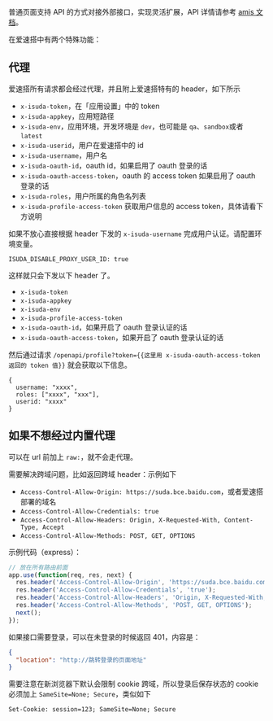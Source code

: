 普通页面支持 API 的方式对接外部接口，实现灵活扩展，API 详情请参考 [amis 文档](https://baidu.gitee.io/amis/zh-CN/docs/types/api)。

在爱速搭中有两个特殊功能：

## 代理

爱速搭所有请求都会经过代理，并且附上爱速搭特有的 header，如下所示

- `x-isuda-token`，在「应用设置」中的 token
- `x-isuda-appkey`，应用短路径
- `x-isuda-env`，应用环境，开发环境是 `dev`，也可能是 `qa`、`sandbox`或者`latest`
- `x-isuda-userid`，用户在爱速搭中的 id
- `x-isuda-username`，用户名
- `x-isuda-oauth-id`，oauth id，如果启用了 oauth 登录的话
- `x-isuda-oauth-access-token`，oauth 的 access token 如果启用了 oauth 登录的话
- `x-isuda-roles`，用户所属的角色名列表
- `x-isuda-profile-access-token` 获取用户信息的 access token，具体请看下方说明

如果不放心直接根据 header 下发的 `x-isuda-username` 完成用户认证。请配置环境变量。

```
ISUDA_DISABLE_PROXY_USER_ID: true
```

这样就只会下发以下 header 了。

- `x-isuda-token`
- `x-isuda-appkey`
- `x-isuda-env`
- `x-isuda-profile-access-token`
- `x-isuda-oauth-id`，如果开启了 oauth 登录认证的话
- `x-isuda-oauth-access-token`，如果开启了 oauth 登录认证的话

然后通过请求 `/openapi/profile?token={{这里用 x-isuda-oauth-access-token 返回的 token 值}}`
就会获取以下信息。

```
{
  username: "xxxx",
  roles: ["xxxx", "xxx"],
  userid: "xxxx"
}
```

## 如果不想经过内置代理

可以在 url 前加上 `raw:`，就不会走代理。

需要解决跨域问题，比如返回跨域 header：示例如下

- `Access-Control-Allow-Origin: https://suda.bce.baidu.com`，或者爱速搭部署的域名
- `Access-Control-Allow-Credentials: true`
- `Access-Control-Allow-Headers: Origin, X-Requested-With, Content-Type, Accept`
- `Access-Control-Allow-Methods: POST, GET, OPTIONS`

示例代码（express）：

```javascript
// 放在所有路由前面
app.use(function(req, res, next) {
  res.header('Access-Control-Allow-Origin', 'https://suda.bce.baidu.com');
  res.header('Access-Control-Allow-Credentials', 'true');
  res.header('Access-Control-Allow-Headers', 'Origin, X-Requested-With, Content-Type, Accept');  
  res.header('Access-Control-Allow-Methods', 'POST, GET, OPTIONS');
  next();
});
```


如果接口需要登录，可以在未登录的时候返回 401，内容是：

```json
{
  "location": "http://跳转登录的页面地址"
}
```

需要注意在新浏览器下默认会限制 cookie 跨域，所以登录后保存状态的 cookie 必须加上 `SameSite=None; Secure`，类似如下

```
Set-Cookie: session=123; SameSite=None; Secure
```

